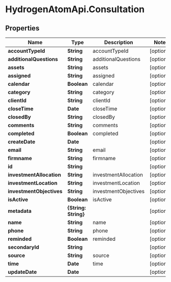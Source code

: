 # HydrogenAtomApi.Consultation

## Properties
Name | Type | Description | Notes
------------ | ------------- | ------------- | -------------
**accountTypeId** | **String** | accountTypeId | [optional] 
**additionalQuestions** | **String** | additionalQuestions | [optional] 
**assets** | **String** | assets | [optional] 
**assigned** | **String** | assigned | [optional] 
**calendar** | **Boolean** | calendar | [optional] 
**category** | **String** | category | [optional] 
**clientId** | **String** | clientId | [optional] 
**closeTime** | **Date** | closeTime | [optional] 
**closedBy** | **String** | closedBy | [optional] 
**comments** | **String** | comments | [optional] 
**completed** | **Boolean** | completed | [optional] 
**createDate** | **Date** |  | [optional] 
**email** | **String** | email | [optional] 
**firmname** | **String** | firmname | [optional] 
**id** | **String** |  | [optional] 
**investmentAllocation** | **String** | investmentAllocation | [optional] 
**investmentLocation** | **String** | investmentLocation | [optional] 
**investmentObjectives** | **String** | investmentObjectives | [optional] 
**isActive** | **Boolean** | isActive | [optional] 
**metadata** | **{String: String}** |  | [optional] 
**name** | **String** | name | [optional] 
**phone** | **String** | phone | [optional] 
**reminded** | **Boolean** | reminded | [optional] 
**secondaryId** | **String** |  | [optional] 
**source** | **String** | source | [optional] 
**time** | **Date** | time | [optional] 
**updateDate** | **Date** |  | [optional] 


